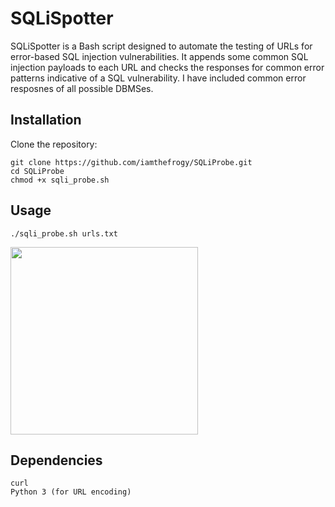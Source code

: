 # SQLiSpotter

SQLiSpotter is a Bash script designed to automate the testing of URLs for error-based SQL injection vulnerabilities. It appends some common SQL injection payloads to each URL and checks the responses for common error patterns indicative of a SQL vulnerability. I have included common error resposnes of all possible DBMSes.

## Installation
Clone the repository:
```
git clone https://github.com/iamthefrogy/SQLiProbe.git
cd SQLiProbe
chmod +x sqli_probe.sh
```
## Usage
```
./sqli_probe.sh urls.txt
```
<img src="https://github.com/iamthefrogy/SQLiSpotter/assets/8291014/dba65070-6fa4-4a80-8fa0-d7feaf2bbc30.jpg" height=300px align="center">

## Dependencies
```
curl
Python 3 (for URL encoding)
```
